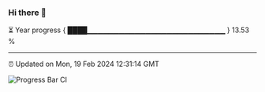 ### Hi there 👋

⏳ Year progress { ████▁▁▁▁▁▁▁▁▁▁▁▁▁▁▁▁▁▁▁▁▁▁▁▁▁▁ } 13.53 %

---

⏰ Updated on Mon, 19 Feb 2024 12:31:14 GMT

![Progress Bar CI](https://github.com/ZhaoGui/ZhaoGui/workflows/Progress%20Bar%20CI/badge.svg)
